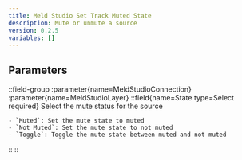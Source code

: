 ```yaml
---
title: Meld Studio Set Track Muted State
description: Mute or unmute a source
version: 0.2.5
variables: []
---
```


## Parameters
::field-group
  :parameter{name=MeldStudioConnection}
  :parameter{name=MeldStudioLayer}
  ::field{name=State type=Select required}
    Select the mute status for the source

    - `Muted`: Set the mute state to muted
    - `Not Muted`: Set the mute state to not muted
    - `Toggle`: Toggle the mute state between muted and not muted
  ::
::
